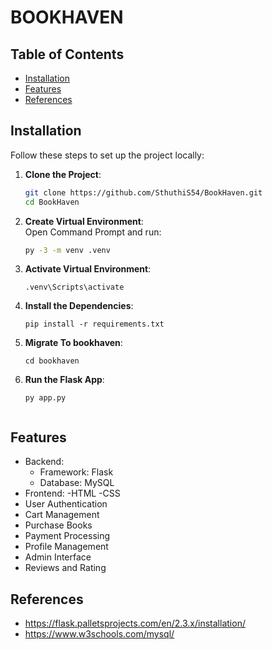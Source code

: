 # BOOKHAVEN

## Table of Contents
- [Installation](#installation)
- [Features](#features)
- [References](#references)

## Installation
Follow these steps to set up the project locally:

1. **Clone the Project**:  
   ```bash
   git clone https://github.com/SthuthiS54/BookHaven.git
   cd BookHaven

2. **Create Virtual Environment**:  
   Open Command Prompt and run:
   ```bash
   py -3 -m venv .venv

3. **Activate Virtual Environment**:
   ```
   .venv\Scripts\activate

4. **Install the Dependencies**:
   ```
   pip install -r requirements.txt

5. **Migrate To bookhaven**:
   ```
   cd bookhaven

6. **Run the Flask App**:
   ```
   py app.py


## Features
* Backend:
  - Framework: Flask
  - Database: MySQL
* Frontend:
  -HTML
  -CSS
* User Authentication
* Cart Management
* Purchase Books
* Payment Processing
* Profile Management
* Admin Interface
* Reviews and Rating


## References 
* https://flask.palletsprojects.com/en/2.3.x/installation/
* https://www.w3schools.com/mysql/
  











